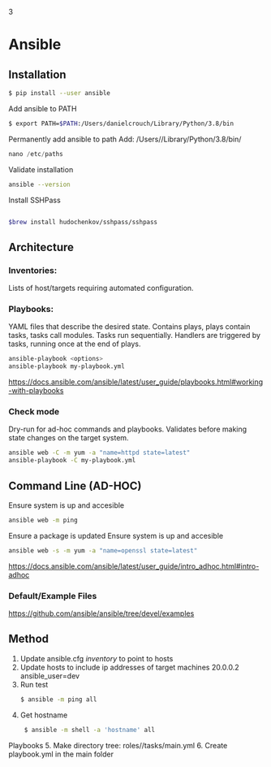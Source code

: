 3
# Ansible

## Installation 
```bash
$ pip install --user ansible
```
Add ansible to PATH
```bash
$ export PATH=$PATH:/Users/danielcrouch/Library/Python/3.8/bin
```
Permanently add ansible to path 
Add: /Users/<username>/Library/Python/3.8/bin/
```python
nano /etc/paths
```

Validate installation 
```bash
ansible --version
```
Install SSHPass
```bash

$brew install hudochenkov/sshpass/sshpass
```

## Architecture 

### Inventories: 
Lists of host/targets requiring automated configuration.

### Playbooks: 
YAML files that describe the desired state.
Contains plays, plays contain tasks, tasks call modules. 
Tasks run sequentially. 
Handlers are triggered by tasks, running once at the end of plays.

```bash 
ansible-playbook <options> 
ansible-playbook my-playbook.yml 
```

https://docs.ansible.com/ansible/latest/user_guide/playbooks.html#working-with-playbooks

### Check mode 
Dry-run for ad-hoc commands and playbooks. Validates before making state changes on the target system. 
```bash
ansible web -C -m yum -a "name=httpd state=latest"
ansible-playbook -C my-playbook.yml
```

## Command Line (AD-HOC)
Ensure system is up and accesible 
```bash 
ansible web -m ping
```
Ensure a package is updated 
Ensure system is up and accesible 
```bash 
ansible web -s -m yum -a "name=openssl state=latest"
```

https://docs.ansible.com/ansible/latest/user_guide/intro_adhoc.html#intro-adhoc

### Default/Example Files 
https://github.com/ansible/ansible/tree/devel/examples


## Method
1. Update ansible.cfg *inventory* to point to hosts
2. Update hosts to include ip addresses of target machines
   20.0.0.2 ansible_user=dev
3. Run test 
    ```bash
    $ ansible -m ping all
    ``` 
4. Get hostname 
   ```bash
    $ ansible -m shell -a 'hostname' all
    ``` 
Playbooks
5. Make directory tree: roles/<role name>/tasks/main.yml
6. Create playbook.yml in the main folder 